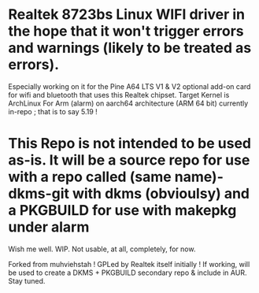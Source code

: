 # Realtek 8723bs Linux WIFI driver in the hope that it won't trigger errors and warnings (likely to be treated as errors).
Especially working on it for the Pine A64 LTS V1 & V2 optional add-on card for wifi and bluetooth that uses this Realtek chipset. Target Kernel is ArchLinux For Arm (alarm) on aarch64 architecture (ARM 64 bit) currently in-repo ; that is to say 5.19 !

# This Repo is not intended to be used as-is. It will be a source repo for use with a repo called (same name)-dkms-git with dkms (obvioulsy) and a PKGBUILD for use with makepkg under alarm 


Wish me well. WIP. Not usable, at all, completely, for now. 

Forked from muhviehstah ! GPLed by Realtek itself initially ! If working, will be used to create a DKMS + PKGBUILD secondary repo & include in AUR. Stay tuned. 


